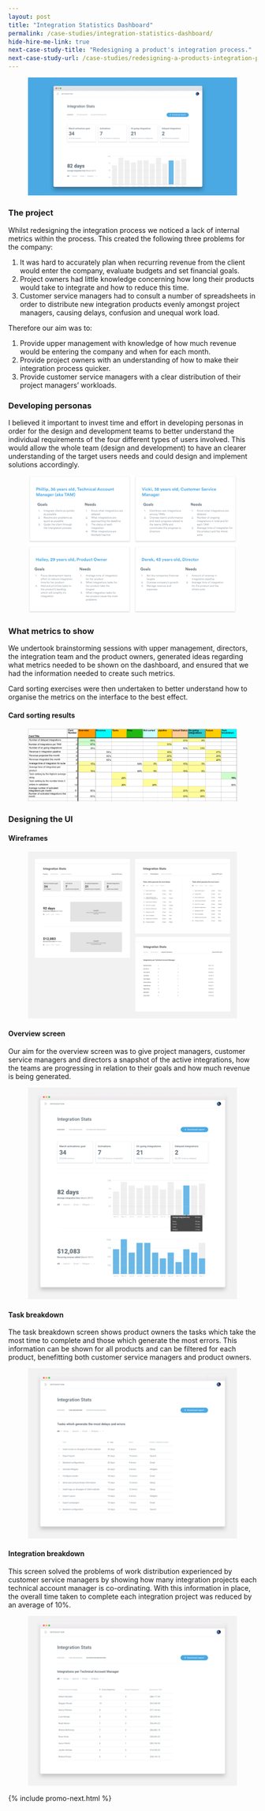 ```yaml
---
layout: post
title: "Integration Statistics Dashboard"
permalink: /case-studies/integration-statistics-dashboard/
hide-hire-me-link: true
next-case-study-title: "Redesigning a product's integration process."
next-case-study-url: /case-studies/redesigning-a-products-integration-process/
---
```


<figure class="image--masthead"><img src="/images/metrics--masthead.png" alt="Integration process"></figure>

### The project
Whilst redesigning the integration process we noticed a lack of internal metrics within the process. This created the following three problems for the company:

1.  It was hard to accurately plan when recurring revenue from the client would enter the company, evaluate budgets and set financial goals.
2.  Project owners had little knowledge concerning how long their products would take to integrate and how to reduce this time.
3.  Customer service managers had to consult a number of spreadsheets in order to distribute new integration products evenly amongst project managers, causing delays, confusion and unequal work load.

Therefore our aim was to:

1.  Provide upper management with knowledge of how much revenue would be entering the company and when for each month.
2.  Provide project owners with an understanding of how to make their integration process quicker.
3.  Provide customer service managers with a clear distribution of their project managers’ workloads.

### Developing personas
I believed it important to invest time and effort in developing personas in order for the design and development teams to better understand the individual requirements of the four different types of users involved. This would allow the whole team (design and development) to have an clearer understanding of the target users needs and could design and implement solutions accordingly.

<figure><img src="/images/metrics--personas.png" alt="User personas for the project"></figure>

### What metrics to show
We undertook brainstorming sessions with upper management, directors, the integration team and the product owners, generated ideas regarding what metrics needed to be shown on the dashboard, and ensured that we had the information needed to create such metrics.  

Card sorting exercises were then undertaken to better understand how to organise the metrics on the interface to the best effect.

#### Card sorting results

<figure><img src="/images/metrics--cardsorting-results.png" alt="Cardsorting results"></figure>


### Designing the UI

#### Wireframes

<figure><img src="/images/metrics--wireframes.png" alt="Wireframes"></figure>

#### Overview screen
Our aim for the overview screen was to give project managers, customer service managers and directors a snapshot of the active integrations, how the teams are progressing in relation to their goals and how much revenue is being generated.

<figure><img src="/images/metrics--overview.png" alt="Wireframes"></figure>

#### Task breakdown
The task breakdown screen shows product owners the tasks which take the most time to complete and those which generate the most errors. This information can be shown for all products and can be filtered for each product, benefitting both customer service managers and product owners.

<figure><img src="/images/metrics--task.png" alt="Wireframes"></figure>

#### Integration breakdown
This screen solved the problems of work distribution experienced by customer service managers by showing how many integration projects each technical account manager is co-ordinating. With this information in place, the overall time taken to complete each integration project was reduced by an average of 10%.

<figure><img src="/images/metrics--tam.png" alt="Wireframes"></figure>

{% include promo-next.html %}
